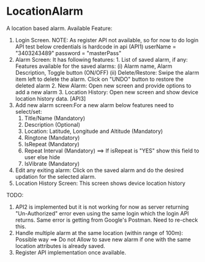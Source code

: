 # LocationAlarm
A location based alarm.
Available Feature:
1. Login Screen.
   NOTE: As register API not available, so for now to do login API test below credentials is hardcode in api (API1)
          userName = "3403243489"
          password = "masterPass"
2. Alarm Screen:  It has following features:
                  1. List of saved alarm, if any:
                     Features available for the saved alarms:
                     (i) Alarm name, Alarm Description, Toggle button (ON/OFF)
                     (ii) Delete/Restore: Swipe the alarm item left to delete the alarm. Click on "UNDO" button to restore the deleted alarm
                  2. New Alarm: Open new screen and provide options to add a new alarm
                  3. Location History: Open new screen and show device location history data. [API3]
3. Add new alarm screen:For a new alarm below features need to select/set:
    1. Title/Name (Mandatory)
    2. Description (Optional)
    3. Location: Latitude, Longitude and Altitude (Mandatory)
    4. Ringtone (Mandatory)
    5. IsRepeat (Mandatory)
    6. Repeat Interval (Mandatory) ==> If isRepeat is "YES" show this field to user else hide
    7. IsVibrate (Mandatory)
4. Edit any exiting alarm: Click on the saved alarm and do the desired updation for the selected alarm.    
5. Location History Screen: This screen shows device location history

TODO:
1. API2 is implemented but it is not working for now as server returning "Un-Authorized" error even using the same login which the login API returns. Same error is getting from Google's Postman. Need to re-check this.
2. Handle multiple alarm at the same location (within range of 100m): Possible way ==> Do not Allow to save new alarm if one with the same location attributes is already saved.
3. Register API implementation once available.

